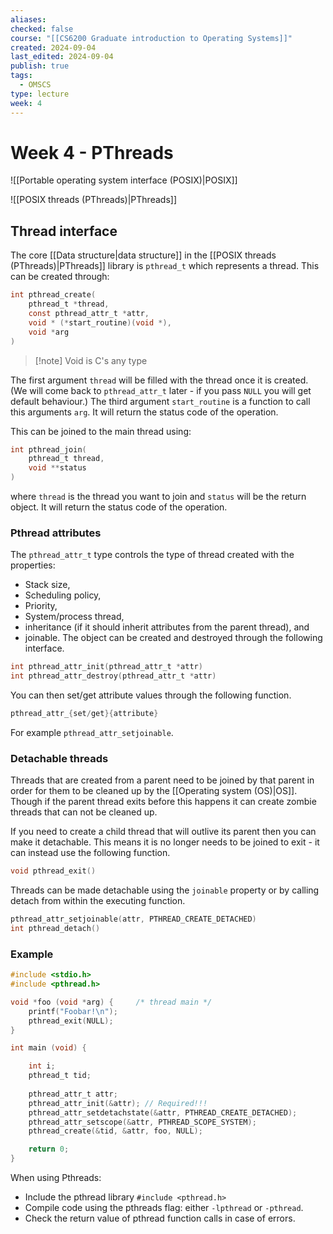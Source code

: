 ```yaml
---
aliases: 
checked: false
course: "[[CS6200 Graduate introduction to Operating Systems]]"
created: 2024-09-04
last_edited: 2024-09-04
publish: true
tags:
  - OMSCS
type: lecture
week: 4
---
```

# Week 4 - PThreads

![[Portable operating system interface (POSIX)|POSIX]]

![[POSIX threads (PThreads)|PThreads]]

## Thread interface

The core [[Data structure|data structure]] in the [[POSIX threads (PThreads)|PThreads]] library is `pthread_t` which represents a thread. This can be created through:
``` c
int pthread_create(
	pthread_t *thread,
	const pthread_attr_t *attr,
	void * (*start_routine)(void *),
	void *arg
)
```

>[!note] Void is C's any type

The first argument `thread` will be filled with the thread once it is created. (We will come back to `pthread_attr_t` later - if you pass `NULL` you will get default behaviour.) The third argument `start_routine` is a function to call this arguments `arg`. It will return the status code of the operation.

This can be joined to the main thread using:
``` c
int pthread_join(
	pthread_t thread,
	void **status
)
```
where `thread` is the thread you want to join and `status` will be the return object. It will return the status code of the operation.

### Pthread attributes

The `pthread_attr_t` type controls the type of thread created with the properties:
- Stack size,
- Scheduling policy, 
- Priority,
- System/process thread,
- inheritance (if it should inherit attributes from the parent thread), and
- joinable.
The object can be created and destroyed through the following interface.
``` c
int pthread_attr_init(pthread_attr_t *attr)
int pthread_attr_destroy(pthread_attr_t *attr)
```
You can then set/get attribute values through the following function.
```c
pthread_attr_{set/get}{attribute}
```
For example `pthread_attr_setjoinable`. 

### Detachable threads

Threads that are created from a parent need to be joined by that parent in order for them to be cleaned up by the [[Operating system (OS)|OS]]. Though if the parent thread exits before this happens it can create zombie threads that can not be cleaned up.

If you need to create a child thread that will outlive its parent then you can make it detachable. This means it is no longer needs to be joined to exit - it can instead use the following function.
```c
void pthread_exit()
```
Threads can be made detachable using the `joinable` property or by calling detach from within the executing function.
```c
pthread_attr_setjoinable(attr, PTHREAD_CREATE_DETACHED)
int pthread_detach()
```

### Example

```c
#include <stdio.h>
#include <pthread.h>

void *foo (void *arg) {		/* thread main */
	printf("Foobar!\n");
	pthread_exit(NULL);
}

int main (void) {

	int i;
	pthread_t tid;
	
	pthread_attr_t attr;
	pthread_attr_init(&attr); // Required!!!
	pthread_attr_setdetachstate(&attr, PTHREAD_CREATE_DETACHED);
	pthread_attr_setscope(&attr, PTHREAD_SCOPE_SYSTEM);
	pthread_create(&tid, &attr, foo, NULL);

	return 0;
}
```

When using Pthreads:
- Include the pthread library `#include <pthread.h>`
- Compile code using the pthreads flag: either `-lpthread` or `-pthread`.
- Check the return value of pthread function calls in case of errors.


